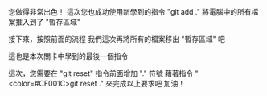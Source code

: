 您做得非常出色！
這次您也成功使用新學到的指令 "git add ."
將電腦中的所有檔案推入到了 "暫存區域" 

接下來，按照前面的流程
我們這次再將所有的檔案移出 "暫存區域" 吧

這也是本次關卡中學到的最後一個指令

這次，您需要在 "git reset" 指令前面增加 "." 符號
藉著指令 "<color=#CF001C>git reset .</color>" 來完成以上要求吧
加油！